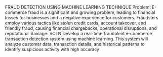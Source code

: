 FRAUD DETECTION USING MACHINE LEARNING TECHNIQUE
Problem:
E-commerce fraud is a significant and growing problem, leading to financial losses for businesses and a negative experience for customers. Fraudsters employ various tactics like stolen credit cards, account takeover, and friendly fraud, causing financial chargebacks, operational disruptions, and reputational damage.
SOLN
Develop a real-time fraudulent e-commerce transaction detection system using machine learning. This system will analyze customer data, transaction details, and historical patterns to identify suspicious activity with high accuracy
